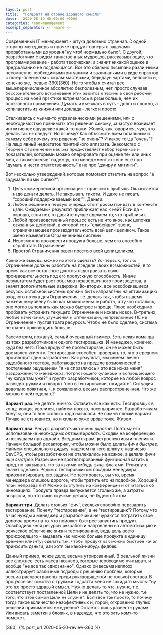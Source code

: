 ```yaml
---
layout: post
title:  "Голдратт на страже здравого смысла"
date:   2020-05-19 00:00:00 +0000
categories: team-management
excerpt_separator: <!--more-->
---
```


Современный IT менеджмент - штука довольно странная. С одной стороны менеджеры и прочие продукт-овнеры с задачами, проработанными
до уровня "ну чтоб нормально было". С другой, разработчики с видом таинственных мудрецов, рассказывающие, что программирование - работа творческая,
а значит никакой оценке и предсказанию не поддающаяся. Все это обильно посыпано различными несомненно необходимыми ритуалами и заклинаниями в виде
спринтов с покер-пленингом и скрам-мастерами, берндаун чартами, велосити и, конечно же, [ревью-360][360]. Не то чтобы я считал все вышеперечисленное
абсолютно бесполезным, нет, просто случаев бессознательного встраивания этих эвентов и техник в свой рабочий процесс на моей практике встречалось в разы больше, чем
их осознанного применения. Думать и въезжать в суть - долго и сложно, а копипастить из книжки или доклада - легко и просто.<!--more-->

Сталкиваясь с чьими-то управленческими решениями, или с необходимостью принимать эти решения самому, зачастую возникает
интуитивное ощущение какой-то лажи. Жопой, как говорится, чую, что делать так не следует. Но почему? Как объяснить всем остальным и самому себе
почему это решение "не очень"? И какое тогда "очень"? На лицо явный недостаток понятийного аппарата. Знакомство с Теорией Ограничений как раз предоставляет
набор терминов и показателей, которыми можно оперировать при оценке тех или иных мер, а также вселяет надежду, что
менеджмент это все еще про "думать и нести ответственность" а не про "джиру и митинги".

Вот несколько утверждений, которые помогают ответить на вопрос "а задумали ли мы фигню?":
1. Цель коммерческой организации - приносить прибыль. Оказывается надо деньги делать. Не закрывать тикеты. И даже не писать "хороший поддерживаемый код"™. Деньги.
2. Любое решение в первую очередь стоит рассматривать в контексте цели. Ожидаемый результат приближает нас к ней? Если да - хорошо, если нет, то давайте
лучше сделаем то, что приблизит.
3. Любой производственный процесс есть не что иное, как цепочка связанных действий, в которой есть "слабейшее" звено, ограничивающее
производительность всей цепи целиком. Такое звено называется Ограничением системы.
4. Невозможно произвести продукта больше, чем его способно обработать Ограничение.
5. Простой Ограничения равен простою всей цепи целиком.

Какие же выводы можно из этого сделать? Во-первых, только Ограничение должно работать на пределе своих возможностей, в то время как все остальные должны подстраивать
свою производительность под его пропускную способность. Иначе результатом будет рост объемов незавершенного производства, а значит дополнительные
издержки. Во-вторых, все освободившиеся ресурсы остальной системы должны быть направлены на оптимизацию входного потока для Ограничения, т.е. делать так,
чтобы нашему важнейшему звену было как можно меньше работы, а ту что осталось, оно могло выполнять как можно быстрее и проще. Плюс необходимо пробовать устранить текущего
Ограничение и искать новое. В-третьих, любые изменения, улучшения и оптимизации, направленные НЕ на Ограничение - пустая трата ресурсов. Чтобы не было
сделано, система не станет производить больше.

Рассмотрим, пожалуй, самый очевидный пример. Есть некая команда из трех разработчиков и одного тестировщика. И менеджер, конечно, куда без него. 
Пока продукт не протестирован, он не может быть доставлен клиенту. Тестировщик способен проверить то, что в среднем производит один разработчик. Как результат, мы имеем:
вечно задолбаного тестера, работающего на пределе возможностей с постоянным ощущением "я не справляюсь и это все из-за меня"; раздраженного
менеджера, потрясающего кулаками и вопрошающего "ну когда там уже?" и группу разработчиков, которые на любой вопрос разводят руками и говорят "оно в тестировании, ожидайте".
Ситуация довольно понятная, и, к сожалению, весьма распространенная. Что же можно с ней поделать?

**Вариант раз.** Не делать ничего. Оставить все как есть. Тестировщик в конце концов уволится, наймем нового, посеньористее.
Разработчикам бонусы, они то вон сколько кода написали. Не самый плохой вариант. Лучше не становится, но и сильно хуже вроде тоже. Живем.

**Вариант два.** Ресурс разработчика очень *дорогой*. Поэтому его использование необходимо *оптимизировать*. Сходим на конференцию и послушаем про аджайл.
Внедрим скрам, ретроспективы и пленинги. Начнем большой рефакторинг, чтобы можно было делать фичи *быстрее*. Наймем специального дядьку,
наденем на него шляпу с надписью DevOPS, чтобы разработчики не отвлекались на всякое, а делали фичи *еще быстрее*. Разрешим не протестированный
функционал катить в прод, но закрывать его за какими нибудь фича-флагами. Релизнуто - значит сделано. Рядом с тестировщиком посадим менеджера,
приоритизировать его задачи. Не тестировать, вы что, время менеджера слишком дорогое, чтобы тратить его на подобное.
Хороший план, неправда ли? Можно выступить на конференции и отчитаться об инновациях. Продукта правда выпускается столько же, а затраты возросли, 
но это лишь скучные детали, не будем об этом.

**Вариант три.** Делать столько "фич", сколько способно переварить тестирование. Почему "тестирование", а не "тестировщик"? Потому что в час нужды
и менеджер и разработчики не чураются потратить свое *дорогое* время на то, что поможет быстрее запустить продукт. Освободившиеся ресурсы резработки
направлены на автоматизацию и всяческое облегчение жизни тестированию, ведь цель всего происходящего - выдавать как можно больше продукта в единицу
времени клиенту; сделать так, чтобы продукт как можно быстрее начал приносить деньги, или хотя бы какой-нибудь фидбек.

Данный пример, ясное дело, весьма утрированный. В реальной жизни все сложнее, есть масса нюансов, которые необходимо учитывать и вообще "не все так однозначно". 
Однако он весьма неплохо иллюстрирует различные подходы к решению проблем, которые весьма распространены среди руководящего(и не только) состава. 
В процессе знакомства с трудами Годратта меня не покидала мысль: "ну это же просто здравый смысл. Нужно делать то что, нужно, т.е. соответствует
поставленной Цели и не делать то, что не нужно, т.е. того, что этой самой Цели не служит". Если все так просто, то почему тогда такое количество
неэффективных и, порой, откровенно глупых решений принимается ежедневно? Остается лишь развести руками. 
Или писать заметки в бложик, в надежде, что это хоть кому-то поможет.

[360]: {% post_url 2020-05-30-review-360 %}


